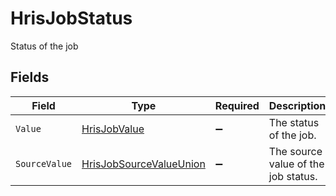 # HrisJobStatus

Status of the job


## Fields

| Field                                                                         | Type                                                                          | Required                                                                      | Description                                                                   | Example                                                                       |
| ----------------------------------------------------------------------------- | ----------------------------------------------------------------------------- | ----------------------------------------------------------------------------- | ----------------------------------------------------------------------------- | ----------------------------------------------------------------------------- |
| `Value`                                                                       | [HrisJobValue](../../Models/Components/HrisJobValue.md)                       | :heavy_minus_sign:                                                            | The status of the job.                                                        | open                                                                          |
| `SourceValue`                                                                 | [HrisJobSourceValueUnion](../../Models/Components/HrisJobSourceValueUnion.md) | :heavy_minus_sign:                                                            | The source value of the job status.                                           |                                                                               |